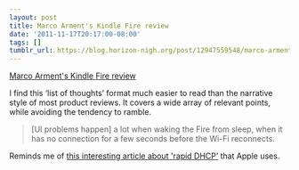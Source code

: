 ```yaml
---
layout: post
title: Marco Arment's Kindle Fire review
date: '2011-11-17T20:17:00-08:00'
tags: []
tumblr_url: https://blog.horizon-nigh.org/post/12947559548/marco-arments-kindle-fire-review
---
```

[Marco Arment's Kindle Fire review](http://www.marco.org/2011/11/17/kindle-fire-review)  

I find this ‘list of thoughts’ format much easier to read than the narrative style of most product reviews. It covers a wide array of relevant points, while avoiding the tendency to ramble.

> [UI problems happen] a lot when waking the Fire from sleep, when it has no connection for a few seconds before the Wi-Fi reconnects.

Reminds me of [this interesting article about 'rapid DHCP’](http://cafbit.com/entry/rapid_dhcp_or_how_do) that Apple uses.

